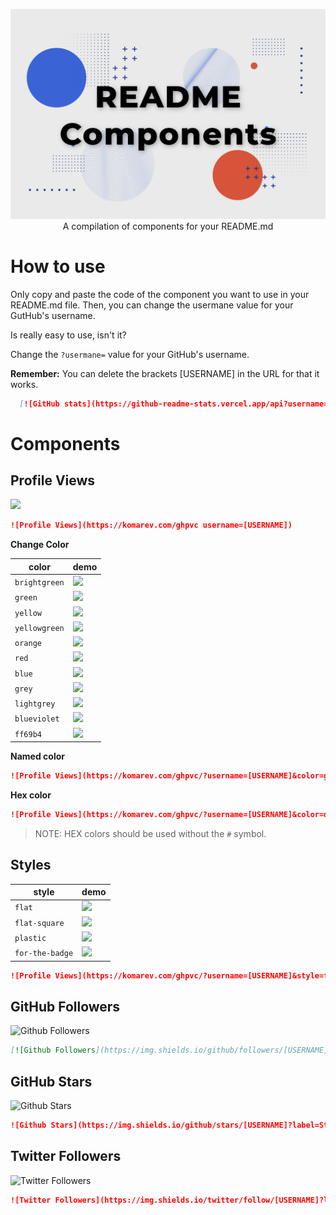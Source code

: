 <p align="center">
  <img src="https://raw.githubusercontent.com/FabianHMzz/readme-components/main/public/RC.png" alt="README Components">
  A compilation of components for your README.md
</p>

# How to use
Only copy and paste the code of the component you want to use in your README.md file. Then, you can change the usermane value for your GutHub's username.

Is really easy to use, isn't it?

Change the <code>?usermane=</code> value for your GitHub's username.

**Remember:** You can delete the brackets [USERNAME] in the URL for that it works.

```Markdown
  [![GitHub stats](https://github-readme-stats.vercel.app/api?username=[USERNAME])](https://github.com/rahulkarda/readme-components)

```

# Components

## Profile Views

<a>
    <img height="25px" src="https://komarev.com/ghpvc/?username=FabianHMzz&style=for-the-badge">
</a>

```Markdown
![Profile Views](https://komarev.com/ghpvc username=[USERNAME])
```

**Change Color**

| color | demo |
| ----- | ---- |
| `brightgreen` | ![](https://img.shields.io/static/v1?label=Profile+views&message=1234567890&color=brightgreen) |
| `green` | ![](https://img.shields.io/static/v1?label=Profile+views&message=1234567890&color=green) |
| `yellow` | ![](https://img.shields.io/static/v1?label=Profile+views&message=1234567890&color=yellow) |
| `yellowgreen` | ![](https://img.shields.io/static/v1?label=Profile+views&message=1234567890&color=yellowgreen) |
| `orange` | ![](https://img.shields.io/static/v1?label=Profile+views&message=1234567890&color=orange) |
| `red` | ![](https://img.shields.io/static/v1?label=Profile+views&message=1234567890&color=red) |
| `blue` | ![](https://img.shields.io/static/v1?label=Profile+views&message=1234567890&color=blue) |
| `grey` | ![](https://img.shields.io/static/v1?label=Profile+views&message=1234567890&color=grey) |
| `lightgrey` | ![](https://img.shields.io/static/v1?label=Profile+views&message=1234567890&color=lightgrey) |
| `blueviolet` | ![](https://img.shields.io/static/v1?label=Profile+views&message=1234567890&color=blueviolet) |
| `ff69b4` | ![](https://img.shields.io/static/v1?label=Profile+views&message=1234567890&color=ff69b4) |

**Named color**

```Markdown
![Profile Views](https://komarev.com/ghpvc/?username=[USERNAME]&color=green)
```

**Hex color**

```Markdown
![Profile Views](https://komarev.com/ghpvc/?username=[USERNAME]&color=dc143c)
```

>NOTE: HEX colors should be used without the `#` symbol.

## Styles

| style | demo |
| ----- | ---- |
| `flat` | ![](https://img.shields.io/static/v1?label=Profile+views&message=1234567890&color=007ec6&style=flat) |
| `flat-square` | ![](https://img.shields.io/static/v1?label=Profile+views&message=1234567890&color=007ec6&style=flat-square) |
| `plastic` | ![](https://img.shields.io/static/v1?label=Profile+views&message=1234567890&color=007ec6&style=plastic) |
| `for-the-badge` | ![](https://img.shields.io/static/v1?label=Profile+views&message=1234567890&color=007ec6&style=for-the-badge) |

```Markdown
![Profile Views](https://komarev.com/ghpvc/?username=[USERNAME]&style=flat-square)
```

## GitHub Followers

![Github Followers](https://img.shields.io/github/followers/midudev?label=Followers&logo=GitHub&style=for-the-badge)

```Markdown
[![Github Followers](https://img.shields.io/github/followers/[USERNAME]?label=Followers&logo=GitHub&style=for-the-badge)
```

## GitHub Stars

![Github Stars](https://img.shields.io/github/stars/midudev?label=Stars&logo=GitHub&style=for-the-badge)

```Markdown
![Github Stars](https://img.shields.io/github/stars/[USERNAME]?label=Stars&logo=GitHub&style=for-the-badge)
```

## Twitter Followers

![Twitter Followers](https://img.shields.io/twitter/follow/FabianHMz_?label=Followers&logo=Twitter&style=for-the-badge)

```Markdown
![Twitter Followers](https://img.shields.io/twitter/follow/[USERNAME]?label=Followers&logo=Twitter&style=for-the-badge)
```
